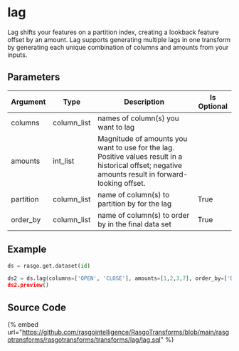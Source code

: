 

# lag

Lag shifts your features on a partition index, creating a lookback feature offset by an amount. Lag supports generating multiple lags in one transform by generating each unique combination of columns and amounts from your inputs.

## Parameters

| Argument  |    Type     |                                                                     Description                                                                     | Is Optional |
| --------- | ----------- | --------------------------------------------------------------------------------------------------------------------------------------------------- |-------------|
| columns   | column_list | names of column(s) you want to lag                                                                                                                  |             |
| amounts   | int_list    | Magnitude of amounts you want to use for the lag. Positive values result in a historical offset; negative amounts result in forward-looking offset. |             |
| partition | column_list | name of column(s) to partition by for the lag                                                                                                       | True        |
| order_by  | column_list | name of column(s) to order by in the final data set                                                                                                 | True        |


## Example

```python
ds = rasgo.get.dataset(id)

ds2 = ds.lag(columns=['OPEN', 'CLOSE'], amounts=[1,2,3,7], order_by=['DATE, 'TICKER'], partition=['TICKER'])
ds2.preview()
```

## Source Code

{% embed url="https://github.com/rasgointelligence/RasgoTransforms/blob/main/rasgotransforms/rasgotransforms/transforms/lag/lag.sql" %}


